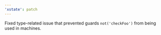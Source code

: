 ```yaml
---
'xstate': patch
---
```


Fixed type-related issue that prevented guards `not('checkFoo')` from being used in machines.
